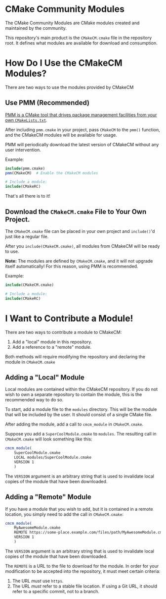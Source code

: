 # CMake Community Modules

The CMake Community Modules are CMake modules created and maintained by the
community.

This repository's main product is the `CMakeCM.cmake` file in the repository
root. It defines what modules are available for download and consumption.


# How Do I Use the CMakeCM Modules?

There are two ways to use the modules provided by CMakeCM


## Use PMM (Recommended)

[PMM is a CMake tool that drives package management facilities from your own
`CMakeLists.txt`](https://github.com/flagarde/pmm).

After including `pmm.cmake` in your project, pass `CMakeCM` to the `pmm()`
function, and the CMakeCM modules will be available for usage.

PMM will periodically download the latest version of CMakeCM without any user
intervention.

Example:

```cmake
include(pmm.cmake)
pmm(CMakeCM)  # Enable the CMakeCM modules

# Include a module:
include(CMakeRC)
```

That's all there is to it!


## Download the `CMakeCM.cmake` File to Your Own Project.

The `CMakeCM.cmake` file can be placed in your own project and `include()`'d
just like a regular file.

After you `include(CMakeCM.cmake)`, all modules from CMakeCM will be ready to
use.

**Note:** The modules are defined by `CMakeCM.cmake`, and it will not upgrade
itself automatically! For this reason, using PMM is recommended.

Example:

```cmake
include(CMakeCM.cmake)

# Include a module:
include(CMakeRC)
```


# I Want to Contribute a Module!

There are two ways to contribute a module to CMakeCM:

1. Add a "local" module in this repository.
2. Add a reference to a "remote" module.

Both methods will require modifying the repository and declaring the module in
`CMakeCM.cmake`


## Adding a "Local" Module

Local modules are contained within the CMakeCM repository. If you do not wish
to own a separate repository to contain the module, this is the recommended way
to do so.

To start, add a module file to the `modules` directory. This will be the module
that will be included by the user. It should consist of a single CMake file.

After adding the module, add a call to `cmcm_module` in `CMakeCM.cmake`.

Suppose you add a `SuperCoolModule.cmake` to `modules`. The resulting call in
`CMakeCM.cmake` will look something like this:

```cmake
cmcm_module(
    SuperCoolModule.cmake
    LOCAL modules/SuperCoolModule.cmake
    VERSION 1
    )
```

The `VERSION` argument is an arbitrary string that is used to invalidate local
copies of the module that have been downloaded.


## Adding a "Remote" Module

If you have a module that you wish to add, but it is contained in a remote location, you simply need to add the call in `CMakeCM.cmake`:

```cmake
cmcm_module(
    MyAwesomeModule.cmake
    REMOTE https://some-place.example.com/files/path/MyAwesomeModule.cmake
    VERSION 1
    )
```

The `VERSION` argument is an arbitrary string that is used to invalidate local
copies of the module that have been downloaded.

The `REMOTE` is a URL to the file to download for the module. In order for your
modification to be accepted into the repository, it must meet certain criteria:

1. The URL *must* use `https`.
2. The URL *must* refer to a stable file location. If using a Git URL, it should
   refer to a specific commit, not to a branch.
